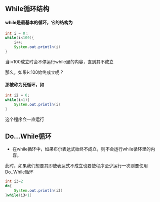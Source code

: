 ## While循环结构

#### while是最基本的循环，它的结构为

```java
int i = 0；
while(i<100){
    i++;
    System.out.println(i)
}
```

当i<100成立时会不停运行while里的内容，直到其不成立

那么，如果i<100始终成立呢？

#### 那被称为死循环，如

```java
int i2 = 0;
while(i<1){
    System.out.println(i)
}
```

这个程序会一直运行

## Do...While循环

- 在while循环中，如果布尔表达式始终不成立，则不会运行while循环里的内容。

此时，如果我们想要其即使表达式不成立也要使程序至少运行一次则要使用Do..While循环

```java
int i3=2
do{
    System.out.println(i3)
}while(i3<1)
```



